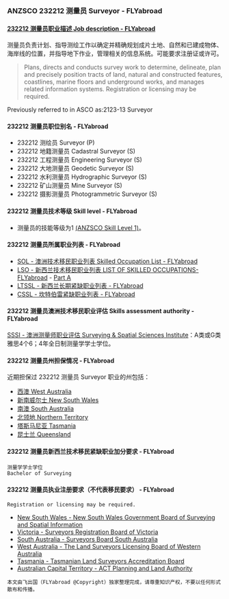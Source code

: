 ### ANZSCO 232212 测量员 Surveyor - FLYabroad ###

####  [232212 测量员职业描述 Job description - FLYabroad](http://www.flyabroadvisa.com/anzsco/2322.html#232212)

测量员负责计划、指导测绘工作以确定并精确规划成片土地、自然和已建成物体、海岸线的位置，并指导地下作业，管理相关的信息系统。可能要求注册证或许可。 

> Plans, directs and conducts survey work to determine, delineate, plan and precisely position tracts of land, natural and constructed features, coastlines, marine floors and underground works, and manages related information systems. Registration or licensing may be required.

Previously referred to in ASCO as:2123-13 Surveyor

#### 232212 测量员职位别名 - FLYabroad
 
- 232212	 测绘员 Surveyor (P)
- 232212 地籍测量员 Cadastral Surveyor (S)
- 232212	 工程测量员 Engineering Surveyor (S)
- 232212 大地测量员 Geodetic Surveyor (S)
- 232212	 水利测量员 Hydrographic Surveyor (S)
- 232212 矿山测量员 Mine Surveyor (S)
- 232212 摄影测量员 Photogrammetric Surveyor (S)

#### 232212 测量员技术等级 Skill level - FLYabroad

- 测量员的技能等级为1 [(ANZSCO Skill Level 1)](http://www.flyabroadvisa.com/anzsco/)。

#### 232212 测量员所属职业列表 - FLYabroad

- [SOL - 澳洲技术移民职业列表 Skilled Occupation List - FLYabroad](http://www.flyabroadvisa.com/sol/)
- [LSO - 新西兰技术移民职业列表 LIST OF SKILLED OCCUPATIONS-FLYabroad](http://nz.flyabroadvisa.com/lso/) - [Part A](parta)
- [LTSSL - 新西兰长期紧缺职业列表 - FLYabroad](http://nz.flyabroadvisa.com/work-residence/ltssl.html)
- [CSSL - 坎特伯雷紧缺职业列表 - FLYabroad](http://nz.flyabroadvisa.com/work-residence/cssl.html)

#### 232212 测量员澳洲技术移民职业评估 Skills assessment authority - FLYabroad

[SSSI - 澳洲测量师职业评估 Surveying & Spatial Sciences Institute](http://www.flyabroadvisa.com/ass/sssi.html)：A类或G类雅思4个6；4年全日制测量学学士学位。

####  232212 测量员州担保情况 - FLYabroad

近期担保过 232212 测量员 Surveyor 职业的州包括：

- [西澳 West Australia](http://www.flyabroadvisa.com/zdb/wa.html)
- [新南威尔士 New South Wales](http://www.flyabroadvisa.com/zdb/nsw.html)
- [南澳 South Australia](http://www.flyabroadvisa.com/zdb/sa.html)
- [北领地 Northern Territory](http://www.flyabroadvisa.com/zdb/nt.html)
- [塔斯马尼亚 Tasmania](http://www.flyabroadvisa.com/zdb/tas.html)
- [昆士兰 Queensland](http://www.flyabroadvisa.com/zdb/qld.html)

####  232212 测量员新西兰技术移民紧缺职业加分要求 - FLYabroad
    
    测量学学士学位
    Bachelor of Surveying

####  232212 测量员执业注册要求（不代表移民要求） - FLYabroad

    Registration or licensing may be required.

- [New South Wales - New South Wales Government Board of Surveying and Spatial Information](http://www.bossi.nsw.gov.au/)
- [Victoria - Surveyors Registration Board of Victoria ](http://www.surveyorsboard.vic.gov.au/)
- [South Australia - Surveyors Board South Australia](http://www.surveyorsboardsa.org.au/)
- [West Australia - The Land Surveyors Licensing Board of Western Australia](http://www.lslb.wa.gov.au/)
- [Tasmania - Tasmanian Land Surveyors Accreditation Board](http://www.tassurveyorsboard.org.au/tlsab.nsf)
- [Australian Capital Territory - ACT Planning and Land Authority](http://www.actpla.act.gov.au/)

`本文由飞出国（FLYabroad @Copyright）独家整理完成，请尊重知识产权，不要以任何形式散布和传播。`